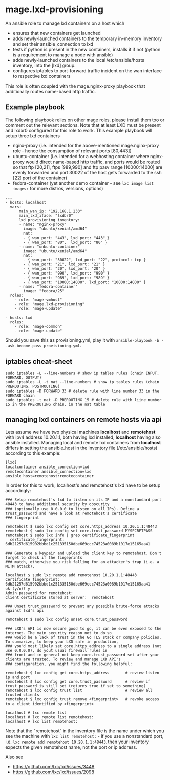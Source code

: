 # mage.lxd-provisioning

An ansible role to manage lxd containers on a host which

- ensures that new containers get launched
- adds newly-launched containers to the temporary in-memory inventory and set their ansible_connection to lxd
- tests if python is present in the new containers, installs it if not (python is a requirement to manage a node with ansible)
- adds newly-launched containers to the local /etc/ansible/hosts inventory, into the [lxd] group.
- configures iptables to port-forward traffic incident on the wan interface to respective lxd containers

This role is often coupled with the mage.nginx-proxy playbook that additionally routes name-based http traffic.

## Example playbook

The following playbook relies on other mage roles, please install them too or comment out the relevant sections. 
Note that at least LXD must be present and lxdbr0 configured for this role to work. This example playbook will setup
three lxd containers

- nginx-proxy (i.e. intended for the above-mentioned mage.nginx-proxy role - hence the consumption of relevant ports [80,443])
- ubuntu-container (i.e. intended for a webhosting container where nginx-proxy would direct name-based http traffic, and ports would be routed so that ftp [20,21], ftps [989,990] and ftp pasv range [10000:14000] are evenly forwarded and port 30022 of the host gets forwarded to the ssh [22] port of the container)
- fedora-container (yet another demo container - see `lxc image list images:` for more distros, versions, options)


```
---
- hosts: localhost
  vars:
      main_wan_ip: "192.168.1.233"
      main_lxd_iface: "lxdbr0"
      lxd_provisioning_inventory:
      - name: "nginx-proxy"
        image: "ubuntu/xenial/amd64"
        nat:
        - { wan_port: "443", lxd_port: "443" }
        - { wan_port: "80",  lxd_port: "80" }
      - name: "unbuntu-container"
        image: "ubuntu/xenial/amd64"
        nat:
        - { wan_port: "30022", lxd_port: "22", protocol: tcp }
        - { wan_port: "21", lxd_port: "21" }
        - { wan_port: "20", lxd_port: "20" }
        - { wan_port: "990", lxd_port: "990" }
        - { wan_port: "989", lxd_port: "989" }
        - { wan_port: "10000:14000", lxd_port: "10000:14000" }
      - name: "fedora-container"
        image: "fedora/25"
  roles:
    - role: "mage-vmhost"
    - role: "mage.lxd-provisioning"
    - role: "mage-update"

- hosts: lxd
  roles:
    - role: "mage-common"
    - role: "mage-update"
```

Should you save this as provisioning.yml, play it with  `ansible-playbook -b --ask-become-pass provisioning.yml`.

## iptables cheat-sheet

```
sudo iptables -L --line-numbers # show ip tables rules (chain INPUT, FORWARD, OUTPUT)
sudo iptables -L -t nat --line-numbers # show ip tables rules (chain PREROUTING, POSTROUTING)
sudo iptables -D FORWARD 33 # delete rule with line number 33 in the FORWARD chain
sudo iptables -t nat -D PREROUTING 15 # delete rule with liine number 15 in the PREROUTING chain, in the nat table
```

## managing lxd containers on remote hosts via api

Lets assume we have two physical machines **localhost** and **remotehost** with ipv4 address 10.20.1.1, both having lxd installed, **localhost** having also ansible installed. Managing local and remote lxd containers from **localhost** differs in setting the ansible_host in the inventory file (/etc/ansible/hosts) according to this example:

```
[lxd]
localcontainer ansible_connection=lxd
remotecontainer ansible_connection=lxd ansible_host=remotehost:remotecontainer
```

In order for this to work, localhost's and remotehost's lxd have to be setup accordingly:

```
### Setup remotehost's lxd to listen on its IP and a nonstandard port 48443 to have additional security by obscurity
### (optionally use 0.0.0.0 to listen on all IPs). Define a trust_password and have a look at remotehost's certificate 
### fingerprint

remotehost $ sudo lxc config set core.https_address 10.20.1.1:48443 
remotehost $ sudo lxc config set core.trust_password MYSECRETPASS
remotehost $ sudo lxc info | grep certificate_fingerprint
  certificate_fingerprint: 6db21257d615902bbbd1c251335150dbe669ccc74523a0089b1017e15165aa41

### Generate a keypair and upload the client key to remotehost. Don't forget to check if the fingeprints
### match, otherwise you risk falling for an attacker's trap (i.e. a MITM attack).

localhost $ sudo lxc remote add remotehost 10.20.1.1:48443
Certificate fingerprint: 6db21257d615902bbbd1c251335150dbe669ccc74523a0089b1017e15165aa41
ok (y/n)? y
Admin password for remotehost: 
Client certificate stored at server:  remotehost

### Unset trust_password to prevent any possible brute-force attacks against lxd's api

remotehost $ sudo lxc config unset core.trust_password

### LXD's API is now secure good to go, it can be even exposed to the internet. The main security reason not to do so
### would be a lack of trust in the Go TLS stack or company policies. To summarize, to keep your LXD safe in production, 
### you'd most likely set core.https_address to a single address (not use 0.0.0.0), do yout usual firewall rules in
### front and in general not keep core.trust_password set after your clients are trusted. To review and manage LXD API's
### configuration, you might find the following helpful:

remotehost $ lxc config get core.https_address       # review listen ip and port
remotehost $ lxc config get core.trust_password      # review if trust_password is still set (returns true if set to something)
remotehost $ lxc config trust list                   # review all trusted clients
remotehost $ lxc config trust remove <fingerprint>   # revoke access to a client identified by <fingerprint>

localhost # lxc remote list
localhost # lxc remote list remotehost:
localhost # lxc list remotehost:
```

Note that the "remotehost" in the inventory file is the name under which you see the machine with `lxc list remotehost:` - if you use a nonstandard port, i.e. `lxc remote add remotehost 10.20.1.1:48443`, then your inventory expects the given remotehost name, not the port or ip address.

Also see

* https://github.com/lxc/lxd/issues/3448
* https://github.com/lxc/lxd/issues/2098



